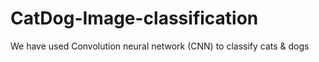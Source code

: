 # CatDog-Image-classification
We have used Convolution neural network (CNN) to classify cats &amp; dogs
